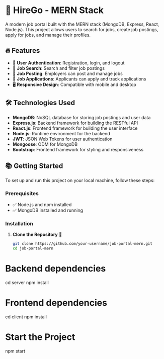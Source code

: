 # 🌟 HireGo - MERN Stack

A modern job portal built with the MERN stack (MongoDB, Express, React, Node.js). This project allows users to search for jobs, create job postings, apply for jobs, and manage their profiles.

## 🔥 Features

- 🔑 **User Authentication**: Registration, login, and logout
- 🔎 **Job Search**: Search and filter job postings
- 📂 **Job Posting**: Employers can post and manage jobs
- 📜 **Job Applications**: Applicants can apply and track applications
- 🖥️ **Responsive Design**: Compatible with mobile and desktop

## 🛠️ Technologies Used

- **MongoDB**: NoSQL database for storing job postings and user data
- **Express.js**: Backend framework for building the RESTful API
- **React.js**: Frontend framework for building the user interface
- **Node.js**: Runtime environment for the backend
- **JWT**: JSON Web Tokens for user authentication
- **Mongoose**: ODM for MongoDB
- **Bootstrap**: Frontend framework for styling and responsiveness

## 📚 Getting Started

To set up and run this project on your local machine, follow these steps:

### Prerequisites

- ✅ Node.js and npm installed
- ✅ MongoDB installed and running

### Installation

1. **Clone the Repository** 🔗
   ```bash
   git clone https://github.com/your-username/job-portal-mern.git
   cd job-portal-mern
# Backend dependencies
cd server
npm install

# Frontend dependencies
cd client
npm install
# Start the Project
npm start
